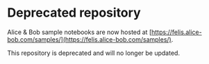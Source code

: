 # Deprecated repository

Alice & Bob sample notebooks are now hosted at [https://felis.alice-bob.com/samples/](https://felis.alice-bob.com/samples/).

This repository is deprecated and will no longer be updated.